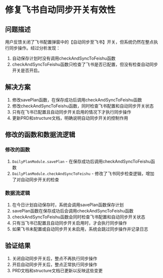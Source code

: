 # 修复飞书自动同步开关有效性

## 问题描述
用户反馈关闭了飞书配置弹窗中的【自动同步至飞书】开关，但系统仍然在整点执行同步操作。经过分析发现：
1. 自动保存计划时没有调用checkAndSyncToFeishu函数
2. checkAndSyncToFeishu函数只检查了飞书是否已配置，但没有检查自动同步开关是否开启。

## 解决方案
1. 修改savePlan函数，在保存成功后调用checkAndSyncToFeishu函数
2. 修改checkAndSyncToFeishu函数，同时检查飞书配置和自动同步开关状态
3. 只有在飞书已配置且自动同步开关启用的情况下才执行同步操作
4. 更新PRD和structure文档，明确说明自动同步开关的控制作用

## 修改的函数和数据流逻辑

### 修改的函数
1. `DailyPlanModule.savePlan` - 在保存成功后调用checkAndSyncToFeishu函数
2. `DailyPlanModule.checkAndSyncToFeishu` - 修改了飞书同步检查逻辑，增加了对自动同步开关的检查

### 数据流逻辑
1. 在今日计划自动保存时，系统会调用savePlan函数保存计划
2. savePlan函数在保存成功后会调用checkAndSyncToFeishu函数
3. checkAndSyncToFeishu函数会同时检查飞书配置和自动同步开关状态
4. 只有当飞书已配置且自动同步开关启用时，才会执行同步操作
5. 如果飞书未配置或自动同步开关未启用，系统会跳过同步操作并记录日志

## 验证结果
1. 关闭自动同步开关后，整点不再执行同步操作
2. 开启自动同步开关后，整点正常执行同步操作
3. PRD文档和structure文档已更新以反映这些变更